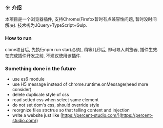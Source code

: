 ### ☀️ 介绍

本项目是一个浏览器插件, 支持Chrome(Firefox暂时有点兼容性问题, 暂时没时间解决). 技术栈为JQuery+TypeScript+Gulp.

### How to run

clone项目后, 先执行npm run star(必须), 稍等几秒后, 即可导入浏览器, 插件生效. 在完成插件开发之前, 不建议使用该插件.

### Something done in the future
 - use es6 module
 - use H5 message instead of chrome.runtime.onMessage(need more consider)
 - delete duplicate style of css
 - read setted css when select same element
 - do not set dom's css, should override style
 - reorgnize files strctrue so that telling content and injection
 - write a website just like [https://percent-studio.com/](https://percent-studio.com/)
